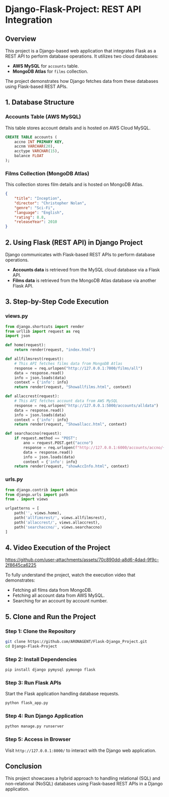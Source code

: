 # Django-Flask-Project: REST API Integration

## Overview
This project is a Django-based web application that integrates Flask as a REST API to perform database operations. It utilizes two cloud databases:
- **AWS MySQL** for `accounts` table.
- **MongoDB Atlas** for `films` collection.

The project demonstrates how Django fetches data from these databases using Flask-based REST APIs.

## 1. Database Structure
### **Accounts Table (AWS MySQL)**
This table stores account details and is hosted on AWS Cloud MySQL.

```sql
CREATE TABLE accounts (
    accno INT PRIMARY KEY,
    accnm VARCHAR(20),
    acctype VARCHAR(15),
    balance FLOAT
);
```

### **Films Collection (MongoDB Atlas)**
This collection stores film details and is hosted on MongoDB Atlas.

```json
{
    "title": "Inception",
    "director": "Christopher Nolan",
    "genre": "Sci-Fi",
    "language": "English",
    "rating": 8.8,
    "releaseYear": 2010
}
```

## 2. Using Flask (REST API) in Django Project
Django communicates with Flask-based REST APIs to perform database operations.
- **Accounts data** is retrieved from the MySQL cloud database via a Flask API.
- **Films data** is retrieved from the MongoDB Atlas database via another Flask API.

## 3. Step-by-Step Code Execution
### **views.py**
```python
from django.shortcuts import render
from urllib import request as req
import json

def home(request):
    return render(request, "index.html")

def allfilmsrest(request):
    # This API fetches films data from MongoDB Atlas
    response = req.urlopen("http://127.0.0.1:7000/films/all")
    data = response.read()
    info = json.loads(data)
    context = {'info': info}
    return render(request, "Showallfilms.html", context)

def allaccrest(request):
    # This API fetches account data from AWS MySQL
    response = req.urlopen("http://127.0.0.1:5000/accounts/alldata")
    data = response.read()
    info = json.loads(data)
    context = {'info': info}
    return render(request, "Showallacc.html", context)

def searchaccno(request):
    if request.method == "POST":
        ano = request.POST.get("accno")
        response = req.urlopen(f"http://127.0.0.1:6000/accounts/accno/{ano}")
        data = response.read()
        info = json.loads(data)
        context = {'info': info}
    return render(request, "showAccInfo.html", context)
```

### **urls.py**
```python
from django.contrib import admin
from django.urls import path
from . import views

urlpatterns = [
    path('', views.home),
    path('allfimsrest/', views.allfilmsrest),
    path('allaccrest/', views.allaccrest),
    path('searchaccno/', views.searchaccno)
]
```

## 4. Video Execution of the Project


https://github.com/user-attachments/assets/70c890dd-a8d6-4dad-9f9c-2f8645ca6225


To fully understand the project, watch the execution video that demonstrates:
- Fetching all films data from MongoDB.
- Fetching all account data from AWS MySQL.
- Searching for an account by account number.

## 5. Clone and Run the Project
### Step 1: Clone the Repository
```sh
git clone https://github.com/ARONAGENT/Flask-Django_Project.git
cd Django-Flask-Project
```

### Step 2: Install Dependencies
```sh
pip install django pymysql pymongo flask
```

### Step 3: Run Flask APIs
Start the Flask application handling database requests.
```sh
python flask_app.py
```

### Step 4: Run Django Application
```sh
python manage.py runserver
```

### Step 5: Access in Browser
Visit `http://127.0.0.1:8000/` to interact with the Django web application.

## Conclusion
This project showcases a hybrid approach to handling relational (SQL) and non-relational (NoSQL) databases using Flask-based REST APIs in a Django application.

